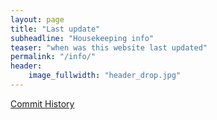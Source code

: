 ```yaml
---
layout: page
title: "Last update"
subheadline: "Housekeeping info"
teaser: "when was this website last updated"
permalink: "/info/"
header:
    image_fullwidth: "header_drop.jpg"
---
```


[Commit History](https://github.com/prince-ph0en1x/prince-ph0en1x.github.io/commits/master)

